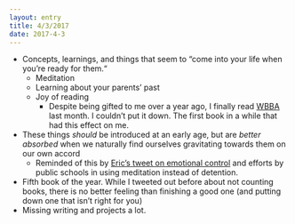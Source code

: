 ```yaml
---
layout: entry
title: 4/3/2017
date: 2017-4-3
---
```


- Concepts, learnings, and things that seem to “come into your life when you’re ready for them.“
    - Meditation
    - Learning about your parents’ past
    - Joy of reading
        - Despite being gifted to me over a year ago, I finally read [WBBA](https://www.amazon.com/When-Breath-Becomes-Paul-Kalanithi/dp/081298840X) last month. I couldn’t put it down. The first book in a while that had this effect on me.
- These things _should_ be introduced at an early age, but are _better absorbed_ when we naturally find ourselves gravitating towards them on our own accord
    - Reminded of this by [Eric’s tweet on emotional control](https://twitter.com/EricJorgenson/status/848189594403262465) and efforts by public schools in using meditation instead of detention.
- Fifth book of the year. While I tweeted out before about not counting books, there is no better feeling than finishing a good one (and putting down one that isn’t right for you)
- Missing writing and projects a lot.

